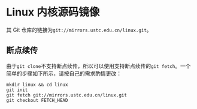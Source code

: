 ---
---

# Linux 内核源码镜像

其 Git 仓库的链接为`git://mirrors.ustc.edu.cn/linux.git`。 

## 断点续传

由于`git clone`不支持断点续传，所以可以使用支持断点续传的`git fetch`。一个简单的步骤如下所示，请按自己的需求酌情更改： 
    
    
    mkdir linux && cd linux
    git init
    git fetch git://mirrors.ustc.edu.cn/linux.git
    git checkout FETCH_HEAD
